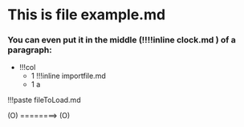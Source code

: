 # This is file example.md

### You can even put it in the middle **(!!!!inline clock.md )** of a paragraph:

- !!!col
	- 1
	  !!!inline importfile.md
	- 1
	  a

!!!paste fileToLoad.md

(O)
\========>
(O)